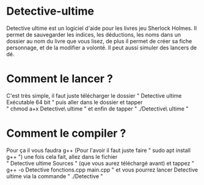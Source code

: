# Detective-ultime
Detective ultime est un logiciel d'aide pour les livres jeu Sherlock Holmes. Il permet de sauvegarder les indices, les déductions, les noms 
dans un dossier au nom du livre que vous lisez, de plus il permet de créer sa fiche personnage, et de la modifier a volonté.
Il peut aussi simuler des lancers de dé.
# Comment le lancer ?
C'est très simple, il faut juste télécharger le dossier " Detective ultime Exécutable 64 bit " puis aller dans le dossier et tapper <br>
" chmod a+x Detective\ ultime " et enfin de tapper " ./Detective\ ultime "
# Comment le compiler ?
Pour ça il vous faudra g++ (Pour l'avoir il faut juste faire " sudo apt install g++ ") une fois cela fait, allez dans le fichier <br>
" Detective ultime Sources " (que vous aurez téléchargé avant) et tappez " g++ -o Detective fonctions.cpp main.cpp " et vous pourrez 
lancer Detective ultime via la commande " ./Detective "

